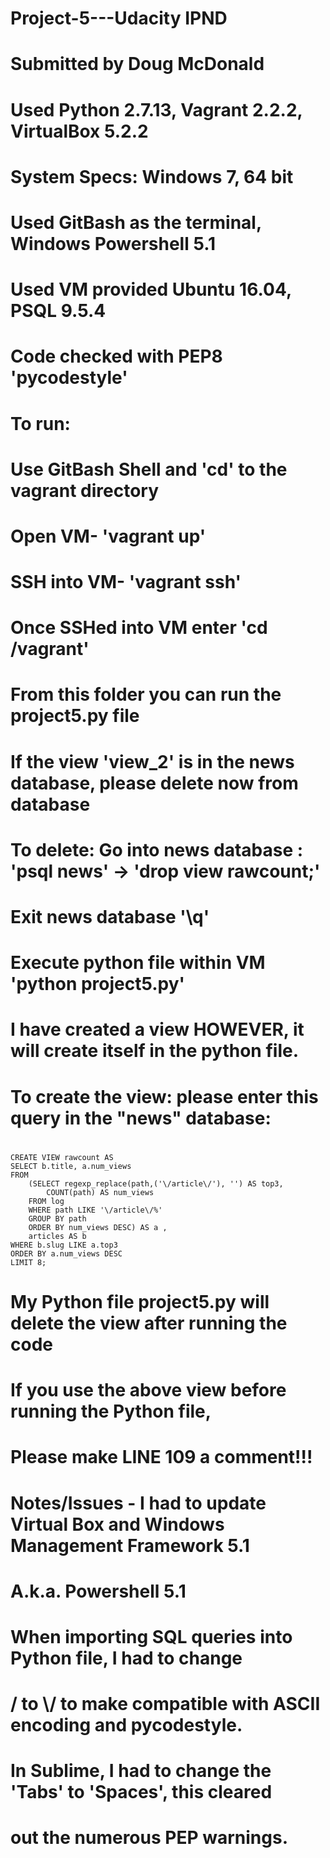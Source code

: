 # Project-5---Udacity IPND
# Submitted by Doug McDonald
# Used Python 2.7.13, Vagrant 2.2.2, VirtualBox 5.2.2
# System Specs: Windows 7, 64 bit
# Used GitBash as the terminal, Windows Powershell 5.1
# Used VM provided Ubuntu 16.04, PSQL 9.5.4
# Code checked with PEP8 'pycodestyle'

# To run:
# Use GitBash Shell and 'cd' to the vagrant directory
# Open VM- 'vagrant up'
# SSH into VM- 'vagrant ssh'
# Once SSHed into VM enter 'cd /vagrant'
# From this folder you can run the project5.py file
# If the view 'view_2' is in the news database, please delete now from database
# To delete: Go into news database : 'psql news' -> 'drop view rawcount;'
# Exit news database '\q'
# Execute python file within VM 'python project5.py'
#
# I have created a view HOWEVER, it will create itself in the python file.
# To create the view: please enter this query in the "news" database:
#       
    CREATE VIEW rawcount AS
    SELECT b.title, a.num_views
    FROM
        (SELECT regexp_replace(path,('\/article\/'), '') AS top3,
            COUNT(path) AS num_views
        FROM log
        WHERE path LIKE '\/article\/%'
        GROUP BY path
        ORDER BY num_views DESC) AS a ,
        articles AS b
    WHERE b.slug LIKE a.top3
    ORDER BY a.num_views DESC
    LIMIT 8;
 # My Python file project5.py will delete the view after running the code
 # If you use the above view before running the Python file, 
 # Please make LINE 109 a comment!!!

# Notes/Issues - I had to update Virtual Box and Windows Management Framework 5.1
# A.k.a. Powershell 5.1
# When importing SQL queries into Python file, I had to change
# \/ to \\/ to make compatible with ASCII encoding and pycodestyle.
# In Sublime, I had to change the 'Tabs' to 'Spaces', this cleared
# out the numerous PEP warnings. 
